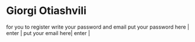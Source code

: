 # Giorgi Otiashvili
for you to register write your password and email
put your password here | enter |
put your email here| enter |
